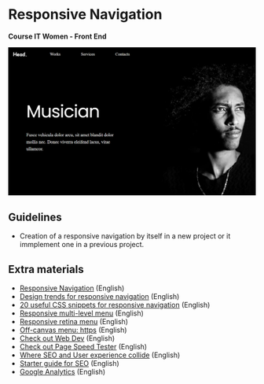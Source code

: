 # Responsive Navigation
<b> Course IT Women - Front End </b>
<br>
<p align="center">
  <img src="https://github.com/glauciabierwagen/responsive-design/blob/main/images/readmeimage.png"  heigth="750"/>
</p>

## Guidelines
- Creation of a responsive navigation by itself in a new project or it immplement one in a previous project. 

## Extra materials 

- [Responsive Navigation](https://www.w3schools.com/howto/howto_js_topnav_responsive.asp) (English) 
- [Design trends for responsive navigation](https://www.noupe.com/design/design-trends-in-responsive-navigation-best-practices-2015-89287.html) (English)
- [20 useful CSS snippets for responsive navigation](https://envato.com/blog/css-snippets-for-responsive-menus/) (English)
- [Responsive multi-level menu](https://tympanus.net/codrops/2013/04/19/responsive-multi-level-menu/) (English)
- [Responsive retina menu](https://tympanus.net/codrops/2013/05/08/responsive-retina-ready-menu/) (English)
- [Off-canvas menu: https](https://tympanus.net/codrops/2014/09/16/off-canvas-menu-effects/) (English)
- [Check out Web Dev](https://web.dev/measure/) (English)
- [Check out Page Speed Tester](https://developers.google.com/speed/pagespeed/insights/) (English)
-	[Where SEO and User experience collide](https://www.searchenginejournal.com/seo-guide/where-seo-and-user-experience-ux-collide/) (English) 
- [Starter guide for SEO](https://support.google.com/webmasters/answer/7451184?hl=en) (English)
- [Google Analytics](https://analyics.google.com/analytics/web/provision/?authuser=0#/provision) (English)

